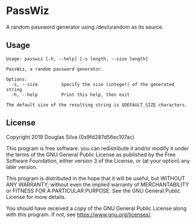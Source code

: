 # PassWiz
A random password generator using /dev/urandom as its source.

## Usage
```
Usage: passwiz [-h, --help] [-s length, --size length]

PassWiz, a random password generator.

Options:
  -s, --size         Specify the size (integer) of the generated string
  -h, --help         Print this help, then exit

The default size of the resulting string is $DEFAULT_SIZE characters.
```

## License
Copyright 2019 Douglas Silva (0x9fd287d56ec107ac)

This program is free software: you can redistribute it and/or modify
it under the terms of the GNU General Public License as published by
the Free Software Foundation, either version 3 of the License, or
(at your option) any later version.

This program is distributed in the hope that it will be useful,
but WITHOUT ANY WARRANTY; without even the implied warranty of
MERCHANTABILITY or FITNESS FOR A PARTICULAR PURPOSE.  See the
GNU General Public License for more details.

You should have received a copy of the GNU General Public License
along with this program.  If not, see <https://www.gnu.org/licenses/>.
